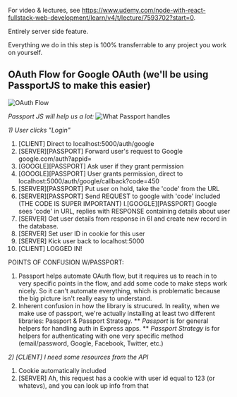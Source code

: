 For video & lectures, see https://www.udemy.com/node-with-react-fullstack-web-development/learn/v4/t/lecture/7593702?start=0.

Entirely server side feature.

Everything we do in this step is 100% transferrable to any project you work on yourself.           

## OAuth Flow for Google OAuth (we'll be using PassportJS to make this easier)
![OAuth Flow](https://www.dropbox.com/s/flipipjx0w0njni/Screenshot%202017-11-28%2004.03.04.png?raw=1)

_Passport JS will help us a lot:_
![What Passport handles](https://www.dropbox.com/s/jkuij0tffi6048m/Screenshot%202017-11-28%2004.20.04.png?raw=1)

*1) User clicks "Login"*
1. [CLIENT] Direct to localhost:5000/auth/google 
2. [SERVER][PASSPORT] Forward user's request to Google google.com/auth?appid=<APPID>
3. [GOOGLE][PASSPORT] Ask user if they grant permission
4. [GOOGLE][PASSPORT] User grants permission, direct to localhost:5000/auth/google/callback?code=450
5. [SERVER][PASSPORT] Put user on hold, take the 'code' from the URL
6. [SERVER][PASSPORT] Send REQUEST to google with 'code' included (THE CODE IS SUPER IMPORTANT)
  I.[GOOGLE][PASSPORT] Google sees 'code' in URL, replies with RESPONSE containing details about user
7. [SERVER] Get user details from response in 6I and create new record in the database.
8. [SERVER] Set user ID in cookie for this user
9. [SERVER] Kick user back to localhost:5000
10. [CLIENT] LOGGED IN!

POINTS OF CONFUSION W/PASSPORT:
1. Passport helps automate OAuth flow, but it requires us to reach in to very specific points in the flow, and add some code to make steps work nicely. So it can't automate everything, which is problematic because the big picture isn't really easy to understand.
2. Inherent confusion in how the library is strucured. In reality, when we make use of passport, we're actually installing at least two different libraries: Passport & Passport Strategy.
** _Passport_ is for general helpers for handling auth in Express apps.
** _Passport Strategy_ is for helpers for authenticating with one very specific method (email/password, Google, Facebook, Twitter, etc.)




*2) [CLIENT] I need some resources from the API*
1. Cookie automatically included
2. [SERVER] Ah, this request has a cookie with user id equal to 123 (or whatevs), and you can look up info from that



